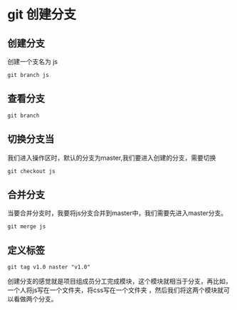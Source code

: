 # git 创建分支
## 创建分支
创建一个支名为 js
```
git branch js
```

## 查看分支
```
git branch
```

## 切换分支当
我们进入操作区时，默认的分支为master,我们要进入创建的分支，需要切换
```
git checkout js
```
## 合并分支
当要合并分支时，我要将js分支合并到master中，我们需要先进入master分支。
```
git merge js
```
## 定义标签
```
git tag v1.0 naster "v1.0"
```
创建分支的感觉就是项目组成员分工完成模块，这个模块就相当于分支，再比如，一个人将js写在一个文件夹，将css写在一个文件夹
，然后我们将这两个模块就可以看做两个分支。
